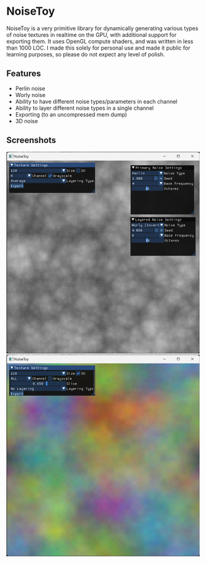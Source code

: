 # NoiseToy

NoiseToy is a very primitive library for dynamically generating various types of noise textures in realtime on the GPU, with additional support for exporting them. It uses OpenGL compute shaders, and was written in less than 1000 LOC. I made this solely for personal use and made it public for learning purposes, so please do not expect any level of polish.

## Features
* Perlin noise
* Worly noise
* Ability to have different noise types/parameters in each channel
* Ability to layer different noise types in a single channel
* Exporting (to an uncompressed mem dump)
* 3D noise

## Screenshots

![alt text](https://github.com/frozein/NoiseToy/blob/master/assets/screenshots/1.png)
![alt text](https://github.com/frozein/NoiseToy/blob/master/assets/screenshots/2.png)
